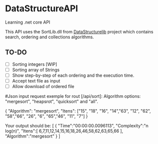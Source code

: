 # DataStructureAPI
Learning .net core API

This API uses the SortLib.dll from [DataStructurelib](https://github.com/Elaynne/DataStructureLib) project which contains search, ordering  and collections algorithms.

## TO-DO

* [ ] Sorting integers [WIP]
* [ ] Sorting array of Strings
* [ ] Show step-by-step of each ordering and the execution time.
* [ ] Accept text file as input
* [ ] Allow download of ordered file

#Json input request exemple for rout [/api/sort]:
Algorithm options: "mergesort", "heapsrot", "quicksort" and "all".

{
	"Algorithm": "mergesort",
	"Itens":
		["15", "18", "16", "14","63", "12", "62", "58","66", "26", "6", "65","46", "11", "7"]
}

Your output should be:
[
   {
      "Time":"00:00:00.0096113",
      "Complexity":"n log(n)",
      "Itens":[
         6,7,11,12,14,15,16,18,26,46,58,62,63,65,66
      ],
      "Algorithm":"mergesort"
   }
]
